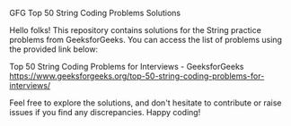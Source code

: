 GFG Top 50 String Coding Problems Solutions

Hello folks! This repository contains solutions for the String practice problems from GeeksforGeeks. You can access the list of problems using the provided link below:

Top 50 String Coding Problems for Interviews - GeeksforGeeks
https://www.geeksforgeeks.org/top-50-string-coding-problems-for-interviews/

Feel free to explore the solutions, and don't hesitate to contribute or raise issues if you find any discrepancies. Happy coding!
